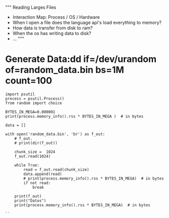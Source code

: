 """
Reading Larges Files
- Interaction Map: Process / OS / Hardware
- When I open a file does the language api's load everything to memory?
- How data is transfer from disk to ram?
- When the os has writing data to disk?
- ...
"""

# Generate Data:dd if=/dev/urandom of=random_data.bin bs=1M count=100

```
import psutil
process = psutil.Process()
from random import choice

BYTES_IN_MEGA=0.000001
print(process.memory_info().rss * BYTES_IN_MEGA )  # in bytes 

data = []

with open('random_data.bin', 'br') as f_out:
    # f_out.
    # print(dir(f_out))
    
    chunk_size =  1024
    f_out.read(1024)

    while True:
        read = f_out.read(chunk_size)
        data.append(read)
        # print(process.memory_info().rss * BYTES_IN_MEGA)  # in bytes 
        if not read:
            break

    print(f_out)
    print("Datos")
    print(process.memory_info().rss * BYTES_IN_MEGA)  # in bytes 

``

